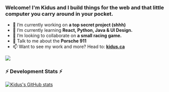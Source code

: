 ### Welcome! I'm Kidus and I build things for the web and that little computer you carry around in your pocket.


- 🔭 I’m currently working on <b>a top secret project (shhh)</b>
- 🌱 I’m currently learning <b>React, Python, Java & UI Design.</b>
- 👯 I’m looking to collaborate on <b>a small racing game.</b>
- 💬 Talk to me about the <b>Porsche 911</b>
- 📫 Want to see my work and more? Head to: <b><a href="https://kidus.ca" target="_blank">kidus.ca</a></b>

![](https://komarev.com/ghpvc/?username=kiduswb)

<h3><b>⚡ Development Stats ⚡</b></h3>

[![Kidus's GitHub stats](https://github-readme-stats.vercel.app/api?username=kiduswb)](https://github.com/kiduswb/kiduswb)
